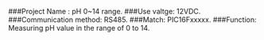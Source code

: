 ###Project Name : pH 0~14 range.
###Use valtge: 12VDC.
###Communication method: RS485.
###Match: PIC16Fxxxxx.
###Function: Measuring pH value in the range of 0 to 14.
